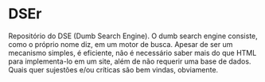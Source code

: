 # DSEr
Repositório do DSE (Dumb Search Engine).
O dumb search engine consiste, como o próprio nome diz, em um motor de busca.
Apesar de ser um mecanismo simples, é eficiente, não é necessário saber mais do que HTML para implementa-lo em um site, além de não requerir uma base de dados.
Quais quer sujestões e/ou críticas são bem vindas, obviamente.
